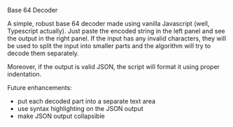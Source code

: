 Base 64 Decoder

A simple, robust base 64 decoder made using vanilla Javascript (well, Typescript actually). Just paste the encoded
string in the left panel and see the output in the right panel. If the input has any invalid characters, they will be
used to split the input into smaller parts and the algorithm will try to decode them separately.

Moreover, if the output is valid JSON, the script will format it using proper indentation.

Future enhancements:

- put each decoded part into a separate text area
- use syntax highlighting on the JSON output
- make JSON output collapsible
